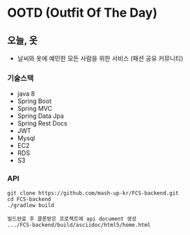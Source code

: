 # OOTD (Outfit Of The Day)
## 오늘, 옷
- 날씨와 옷에 예민한 모든 사람을 위한 서비스 (패션 공유 커뮤니티)

### 기술스택
- java 8
- Spring Boot
- Spring MVC
- Spring Data Jpa
- Spring Rest Docs
- JWT
- Mysql
- EC2
- RDS
- S3

### API
```
git clone https://github.com/mash-up-kr/FCS-backend.git
cd FCS-backend
./gradlew build

빌드완료 후 클론받은 프로젝트에 api document 생성
.../FCS-backend/build/asciidoc/html5/home.html
```
